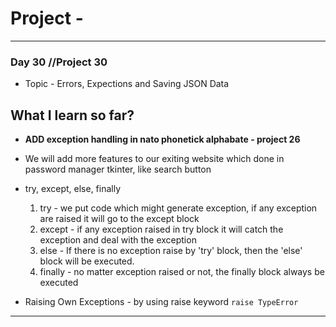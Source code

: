 # Project - 
---
### Day 30 //Project 30
- Topic - Errors, Expections and Saving JSON Data

## What I learn so far?
- **ADD exception handling in nato phonetick alphabate - project 26** 
- We will add more features to our exiting website which done in password manager tkinter, like search button

- try, except, else, finally
    1. try - we put code which might generate exception, if any exception are raised it will go to the except block
    2. except - if any exception raised in try block it will catch the exception and deal with the exception
    3. else - If there is no exception raise by 'try' block, then the 'else' block will be executed.
    4. finally - no matter exception raised or not, the finally block always be executed

- Raising Own Exceptions - by using raise keyword `raise TypeError`


---
